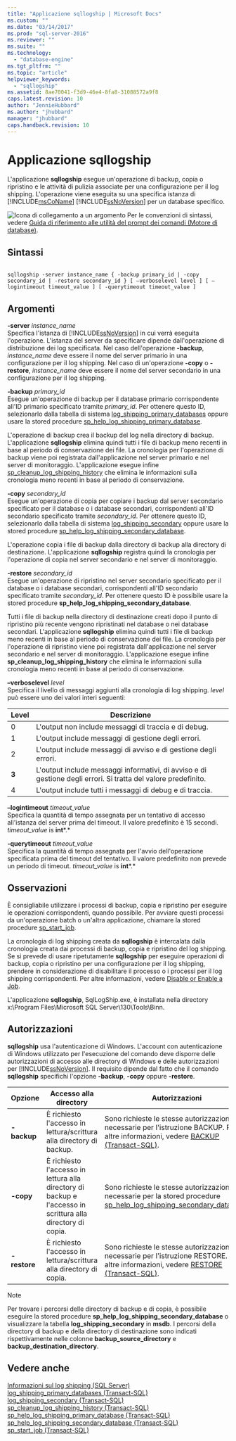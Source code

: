 ```yaml
---
title: "Applicazione sqllogship | Microsoft Docs"
ms.custom: ""
ms.date: "03/14/2017"
ms.prod: "sql-server-2016"
ms.reviewer: ""
ms.suite: ""
ms.technology: 
  - "database-engine"
ms.tgt_pltfrm: ""
ms.topic: "article"
helpviewer_keywords: 
  - "sqllogship"
ms.assetid: 8ae70041-f3d9-46e4-8fa8-31088572a9f8
caps.latest.revision: 10
author: "JennieHubbard"
ms.author: "jhubbard"
manager: "jhubbard"
caps.handback.revision: 10
---
```

# Applicazione sqllogship
  L'applicazione **sqllogship** esegue un'operazione di backup, copia o ripristino e le attività di pulizia associate per una configurazione per il log shipping. L'operazione viene eseguita su una specifica istanza di [!INCLUDE[msCoName](../includes/msconame-md.md)] [!INCLUDE[ssNoVersion](../includes/ssnoversion-md.md)] per un database specifico.  
  
 ![Icona di collegamento a un argomento](../database-engine/configure-windows/media/topic-link.png "Icona di collegamento a un argomento") Per le convenzioni di sintassi, vedere [Guida di riferimento alle utilità del prompt dei comandi &#40;Motore di database&#41;](../tools/command-prompt-utility-reference-database-engine.md).  
  
## Sintassi  
  
```  
  
sqllogship -server instance_name { -backup primary_id | -copy secondary_id | -restore secondary_id } [ –verboselevel level ] [ –logintimeout timeout_value ] [ -querytimeout timeout_value ]  
```  
  
## Argomenti  
 **-server** *instance_name*  
 Specifica l'istanza di [!INCLUDE[ssNoVersion](../includes/ssnoversion-md.md)] in cui verrà eseguita l'operazione. L'istanza del server da specificare dipende dall'operazione di distribuzione dei log specificata. Nel caso dell'operazione **-backup**, *instance_name* deve essere il nome del server primario in una configurazione per il log shipping. Nel caso di un'operazione **-copy** o **-restore**, *instance_name* deve essere il nome del server secondario in una configurazione per il log shipping.  
  
 **-backup** *primary_id*  
 Esegue un'operazione di backup per il database primario corrispondente all'ID primario specificato tramite *primary_id*. Per ottenere questo ID, selezionarlo dalla tabella di sistema [log_shipping_primary_databases](../relational-databases/system-tables/log-shipping-primary-databases-transact-sql.md) oppure usare la stored procedure [sp_help_log_shipping_primary_database](../relational-databases/system-stored-procedures/sp-help-log-shipping-primary-database-transact-sql.md).  
  
 L'operazione di backup crea il backup del log nella directory di backup. L'applicazione **sqllogship** elimina quindi tutti i file di backup meno recenti in base al periodo di conservazione dei file. La cronologia per l'operazione di backup viene poi registrata dall'applicazione nel server primario e nel server di monitoraggio. L'applicazione esegue infine [sp_cleanup_log_shipping_history](../relational-databases/system-stored-procedures/sp-cleanup-log-shipping-history-transact-sql.md) che elimina le informazioni sulla cronologia meno recenti in base al periodo di conservazione.  
  
 **-copy** *secondary_id*  
 Esegue un'operazione di copia per copiare i backup dal server secondario specificato per il database o i database secondari, corrispondenti all'ID secondario specificato tramite *secondary_id*. Per ottenere questo ID, selezionarlo dalla tabella di sistema [log_shipping_secondary](../relational-databases/system-tables/log-shipping-secondary-transact-sql.md) oppure usare la stored procedure [sp_help_log_shipping_secondary_database](../relational-databases/system-stored-procedures/sp-help-log-shipping-secondary-database-transact-sql.md).  
  
 L'operazione copia i file di backup dalla directory di backup alla directory di destinazione. L'applicazione **sqllogship** registra quindi la cronologia per l'operazione di copia nel server secondario e nel server di monitoraggio.  
  
 **-restore** *secondary_id*  
 Esegue un'operazione di ripristino nel server secondario specificato per il database o i database secondari, corrispondenti all'ID secondario specificato tramite *secondary_id*. Per ottenere questo ID è possibile usare la stored procedure **sp_help_log_shipping_secondary_database**.  
  
 Tutti i file di backup nella directory di destinazione creati dopo il punto di ripristino più recente vengono ripristinati nel database o nei database secondari. L'applicazione **sqllogship** elimina quindi tutti i file di backup meno recenti in base al periodo di conservazione dei file. La cronologia per l'operazione di ripristino viene poi registrata dall'applicazione nel server secondario e nel server di monitoraggio. L'applicazione esegue infine **sp_cleanup_log_shipping_history** che elimina le informazioni sulla cronologia meno recenti in base al periodo di conservazione.  
  
 **–verboselevel** *level*  
 Specifica il livello di messaggi aggiunti alla cronologia di log shipping. *level* può essere uno dei valori interi seguenti:  
  
|Level|Descrizione|  
|-----------|-----------------|  
|0|L'output non include messaggi di traccia e di debug.|  
|1|L'output include messaggi di gestione degli errori.|  
|2|L'output include messaggi di avviso e di gestione degli errori.|  
|**3**|L'output include messaggi informativi, di avviso e di gestione degli errori. Si tratta del valore predefinito.|  
|4|L'output include tutti i messaggi di debug e di traccia.|  
  
 **–logintimeout** *timeout_value*  
 Specifica la quantità di tempo assegnata per un tentativo di accesso all'istanza del server prima del timeout. Il valore predefinito è 15 secondi. *timeout_value* is **int***.*  
  
 **-querytimeout** *timeout_value*  
 Specifica la quantità di tempo assegnata per l'avvio dell'operazione specificata prima del timeout del tentativo. Il valore predefinito non prevede un periodo di timeout. *timeout_value* is **int***.*  
  
## Osservazioni  
 È consigliabile utilizzare i processi di backup, copia e ripristino per eseguire le operazioni corrispondenti, quando possibile. Per avviare questi processi da un'operazione batch o un'altra applicazione, chiamare la stored procedure [sp_start_job](../relational-databases/system-stored-procedures/sp-start-job-transact-sql.md).  
  
 La cronologia di log shipping creata da **sqllogship** è intercalata dalla cronologia creata dai processi di backup, copia e ripristino del log shipping. Se si prevede di usare ripetutamente **sqllogship** per eseguire operazioni di backup, copia o ripristino per una configurazione per il log shipping, prendere in considerazione di disabilitare il processo o i processi per il log shipping corrispondenti. Per altre informazioni, vedere [Disable or Enable a Job](../ssms/agent/disable-or-enable-a-job.md).  
  
 L'applicazione **sqllogship**, SqlLogShip.exe, è installata nella directory x:\Program Files\Microsoft SQL Server\130\Tools\Binn.  
  
## Autorizzazioni  
 **sqllogship** usa l'autenticazione di Windows. L'account con autenticazione di Windows utilizzato per l'esecuzione del comando deve disporre delle autorizzazioni di accesso alle directory di Windows e delle autorizzazioni per [!INCLUDE[ssNoVersion](../includes/ssnoversion-md.md)]. Il requisito dipende dal fatto che il comando **sqllogship** specifichi l'opzione **-backup**, **-copy** oppure **-restore**.  
  
|Opzione|Accesso alla directory|Autorizzazioni|  
|------------|----------------------|-----------------|  
|**-backup**|È richiesto l'accesso in lettura/scrittura alla directory di backup.|Sono richieste le stesse autorizzazioni necessarie per l'istruzione BACKUP. Per altre informazioni, vedere [BACKUP &#40;Transact-SQL&#41;](../t-sql/statements/backup-transact-sql.md).|  
|**-copy**|È richiesto l'accesso in lettura alla directory di backup e l'accesso in scrittura alla directory di copia.|Sono richieste le stesse autorizzazioni necessarie per la stored procedure [sp_help_log_shipping_secondary_database](../relational-databases/system-stored-procedures/sp-help-log-shipping-secondary-database-transact-sql.md).|  
|**-restore**|È richiesto l'accesso in lettura/scrittura alla directory di copia.|Sono richieste le stesse autorizzazioni necessarie per l'istruzione RESTORE. Per altre informazioni, vedere [RESTORE &#40;Transact-SQL&#41;](../Topic/RESTORE%20\(Transact-SQL\).md).|  
  
> [!NOTE]  
>  Per trovare i percorsi delle directory di backup e di copia, è possibile eseguire la stored procedure **sp_help_log_shipping_secondary_database** o visualizzare la tabella **log_shipping_secondary** in **msdb**. I percorsi della directory di backup e della directory di destinazione sono indicati rispettivamente nelle colonne **backup_source_directory** e **backup_destination_directory**.  
  
## Vedere anche  
 [Informazioni sul log shipping &#40;SQL Server&#41;](../database-engine/log-shipping/about-log-shipping-sql-server.md)   
 [log_shipping_primary_databases &#40;Transact-SQL&#41;](../relational-databases/system-tables/log-shipping-primary-databases-transact-sql.md)   
 [log_shipping_secondary &#40;Transact-SQL&#41;](../relational-databases/system-tables/log-shipping-secondary-transact-sql.md)   
 [sp_cleanup_log_shipping_history &#40;Transact-SQL&#41;](../relational-databases/system-stored-procedures/sp-cleanup-log-shipping-history-transact-sql.md)   
 [sp_help_log_shipping_primary_database &#40;Transact-SQL&#41;](../relational-databases/system-stored-procedures/sp-help-log-shipping-primary-database-transact-sql.md)   
 [sp_help_log_shipping_secondary_database &#40;Transact-SQL&#41;](../relational-databases/system-stored-procedures/sp-help-log-shipping-secondary-database-transact-sql.md)   
 [sp_start_job &#40;Transact-SQL&#41;](../relational-databases/system-stored-procedures/sp-start-job-transact-sql.md)  
  
  